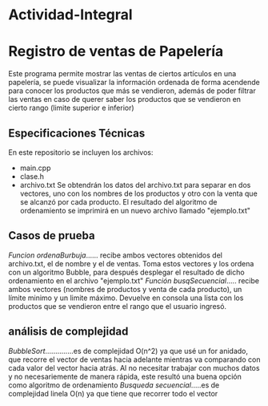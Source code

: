 # Actividad-Integral
# Registro de ventas de Papelería
Este programa permite mostrar las ventas de ciertos artículos en una papelería, se puede visualizar la información ordenada de forma acendende para conocer los productos que más se vendieron, además de poder filtrar las ventas en caso de querer saber los productos que se vendieron en cierto rango (limite superior e inferior)
## Especificaciones Técnicas
En este repositorio se incluyen los archivos:
- main.cpp 
- clase.h 
- archivo.txt
Se obtendrán los datos del archivo.txt para separar en dos vectores, uno con los nombres de los productos y otro con la venta que se alcanzó por cada producto. El resultado del algoritmo de ordenamiento se imprimirá en un nuevo archivo llamado "ejemplo.txt"
## Casos de prueba
*Funcion ordenaBurbuja*...... recibe ambos vectores obtenidos del archivo.txt, el de nombre y el de ventas. Toma estos vectores y los ordena con un algoritmo Bubble, para después desplegar el resultado de dicho ordenamiento en el archivo "ejemplo.txt" 
*Función busqSecuencial*..... recibe ambos vectores (nombres de productos y venta de cada producto), un límite minimo y un limite máximo. Devuelve en consola una lista con los productos que se vendieron entre el rango que el usuario ingresó.

## análisis de complejidad
*BubbleSort*..............es de complejidad O(n^2) ya que usé un for anidado, que recorre el vector de ventas hacia adelante mientras va comparando con cada valor del vector hacia atrás. Al no necesitar trabajar con muchos datos y no necesariemente de manera rápida, este resultó una buena opción como algoritmo de ordenamiento
*Busqueda secuencial*.....es de complejidad linela O(n) ya que tiene que recorrer todo el vector

